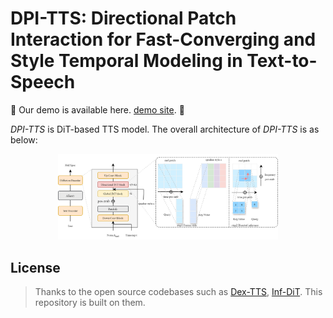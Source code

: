 # DPI-TTS: Directional Patch Interaction for Fast-Converging and Style Temporal Modeling in Text-to-Speech


🙏 Our demo is available here. [demo site](https://7xin.github.io/DPI-TTS/). 🙏

*DPI-TTS* is DiT-based TTS model. The overall architecture of *DPI-TTS* is as below:

<p align="center">
	<img src="./image/overview.png" alt="DPI-TTS" width="70%" height="70%"/>
</p>

<!-- ## Shortcuts

You can find codes, a demo site, and paper links below.

**[[👉 Demo](https://dextts.github.io/demo.github.io/)]** &nbsp;&nbsp;&nbsp;&nbsp;
**[[📄 Paper](https://arxiv.org/abs/2406.19135)]** &nbsp;&nbsp;&nbsp;&nbsp;
**[[💻 DEX-TTS Code](https://github.com/winddori2002/DEX-TTS/tree/main/DEX-TTS)]** &nbsp;&nbsp;&nbsp;&nbsp;
**[[💻 GeDEX-TTS Code](https://github.com/winddori2002/DEX-TTS/tree/main/GeDEX-TTS)]** &nbsp;&nbsp;&nbsp;&nbsp; -->


## License


> Thanks to the open source codebases such as [Dex-TTS](https://github.com/winddori2002/DEX-TTS), [Inf-DiT](https://github.com/THUDM/Inf-DiT). This repository is built on them.
